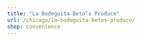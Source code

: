 ```yaml
---
title: "La Bodeguita Beto’s Produce"
url: /chicago/la-bodeguita-betos-produce/
shop: convenience
---
```

